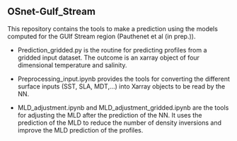 ## OSnet-Gulf_Stream

This repository contains the tools to make a prediction using the models computed for the GUlf Stream region (Pauthenet et al (in prep.)).
- Prediction_gridded.py is the routine for predicting profiles from a gridded input dataset. The outcome is an xarray object of four dimensional temperature and salinity.

- Preprocessing_input.ipynb provides the tools for converting the different surface inputs (SST, SLA, MDT,...) into Xarray objects to be read by the NN.

- MLD_adjustment.ipynb and MLD_adjustment_gridded.ipynb are the tools for adjusting the MLD after the prediction of the NN. It uses the prediction of the MLD to reduce the number of density inversions and improve the MLD prediction of the profiles.

